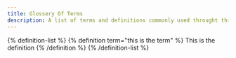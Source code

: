 ```yaml
---
title: Glossery Of Terms
description: A list of terms and definitions commonly used throught this documentation.
---
```


{% definition-list %}
{% definition term="this is the term" %}
This is the definition
{% /definition %}
{% /definition-list %}